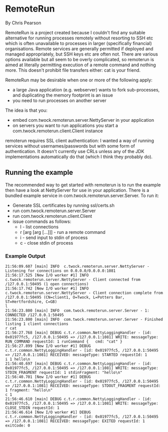 RemoteRun
=========

By Chris Pearson <chris at twock.com>

RemoteRun is a project created because I couldn't find any suitable alternative for running processes remotely without
resorting to SSH etc which is often unavailable to processes in larger (specifically financial) organisations.  Remote
services are generally permitted if deployed and managed appropriately, but SSH keys etc are often not.  There are
various options available but all seem to be overly complicated, so remoterun is aimed at literally permitting execution
of a remote command and nothing more.  This doesn't prohibit file transfers either: cat is your friend.

RemoteRun may be desirable when one or more of the following apply:

+ a large Java application (e.g. webserver) wants to fork sub-processes, and duplicating the memory footprint is an
  issue
+ you need to run processes on another server

The idea is that you:

+ embed com.twock.remoterun.server.NettyServer in your application
+ on servers you want to run applications you start a com.twock.remoterun.client.Client instance

remoterun requires SSL client authentication: I wanted a way of running services without usernames/passwords but with
some form of authentication.  It doesn't currently use CRLs unless any of the JDK implementations automatically do that
(which I think they probably do).

Running the example
-------------------

The recommended way to get started with remoterun is to run the example then have a look at NettyServer for use in your
application.  There is a bundled example service in com.twock.remoterun.server.Server.  To run it:

+ Generate SSL certificates by running ssl/certs.sh
+ run com.twock.remoterun.server.Server
+ run com.twock.remoterun.client.Client
+ issue commands as follows:
    + l - list connections
    + r <cmd> [arg [arg [...]]] - run a remote command
    + i <requestId> <stdinText> - send input to stdin of process
    + c <requestId> - close stdin of process

### Example Output
    21:56:09.607 [main] INFO  c.twock.remoterun.server.NettyServer - Listening for connections on 0.0.0.0/0.0.0.0:1081
    21:56:17.525 [New I/O worker #1] INFO  c.twock.remoterun.server.NettyServer - Client connected from /127.0.0.1:50495 (1 open connections)
    21:56:17.742 [New I/O worker #1] INFO  c.twock.remoterun.server.NettyServer - Client connection complete from /127.0.0.1:50495 (CN=client1, O=Twock, L=Potters Bar, ST=Hertfordshire, C=GB)
    l
    21:56:23.800 [main] INFO  com.twock.remoterun.server.Server - 1: CONNECTED /127.0.0.1:50495
    21:56:23.800 [main] INFO  com.twock.remoterun.server.Server - Finished listing 1 client connections
    r cat
    21:56:27.768 [main] DEBUG c.t.r.common.NettyLoggingHandler - [id: 0x01977fc5, /127.0.0.1:50495 => /127.0.0.1:1081] WRITE: messageType: RUN_COMMAND requestId: 1 runCommand {   cmd: "cat" }
    21:56:27.899 [New I/O worker #1] DEBUG c.t.r.common.NettyLoggingHandler - [id: 0x01977fc5, /127.0.0.1:50495 => /127.0.0.1:1081] RECEIVED: messageType: STARTED requestId: 1
    i 1 hello\n
    21:56:40.697 [main] DEBUG c.t.r.common.NettyLoggingHandler - [id: 0x01977fc5, /127.0.0.1:50495 => /127.0.0.1:1081] WRITE: messageType: STDIN_FRAGMENT requestId: 1 stdinFragment: "hello\n"
    21:56:40.701 [New I/O worker #1] DEBUG c.t.r.common.NettyLoggingHandler - [id: 0x01977fc5, /127.0.0.1:50495 => /127.0.0.1:1081] RECEIVED: messageType: STDOUT_FRAGMENT requestId: 1 fragment: "hello\n"
    c 1
    21:56:46.610 [main] DEBUG c.t.r.common.NettyLoggingHandler - [id: 0x01977fc5, /127.0.0.1:50495 => /127.0.0.1:1081] WRITE: messageType: CLOSE_STDIN requestId: 1
    21:56:46.614 [New I/O worker #1] DEBUG c.t.r.common.NettyLoggingHandler - [id: 0x01977fc5, /127.0.0.1:50495 => /127.0.0.1:1081] RECEIVED: messageType: EXITED requestId: 1 exitCode: 0
